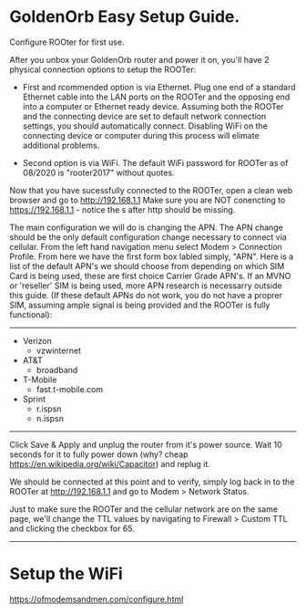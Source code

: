 # GoldenOrb Easy Setup Guide. 
Configure ROOter for first use.

After you unbox your GoldenOrb router and power it on, you'll have 2 physical connection options to setup the ROOTer:
  - First and rcommended option is  via Ethernet. Plug one end of a standard Ethernet cable into the LAN ports on the ROOTer and  the opposing end into a computer or Ethernet ready device. Assuming both the ROOTer and the connecting device are set to default network connection settings, you should automatically connect. Disabling WiFi on the connecting device or computer during this process will elimate additional problems.

  - Second option is via  WiFi. The default WiFi password for ROOTer as of 08/2020  is "rooter2017"  without quotes.

Now that  you have sucessfully connected to the ROOTer, open a clean web browser and  go to http://192.168.1.1
Make  sure you are NOT conencting to https://192.168.1.1 - notice the s after http should be missing.

The main configuration we will do is changing the APN. The APN change should be the only default configuration change necessary to connect via cellular. From the left hand navigation menu select Modem > Connection Profile. From here we have the first form box labled simply, "APN". Here is a list of the default APN's  we should choose from depending on which SIM Card is being used, these are first choice Carrier Grade APN's. If an MVNO or 'reseller' SIM is being used, more APN research is necessarry outside this guide. (If these default APNs do not work, you do not have a proprer SIM, assuming ample signal is being provided and the ROOTer is fully functional):
_________________

 - Verizon
    - vzwinternet
 - AT&T
    - broadband
 - T-Mobile
    - fast.t-mobile.com
 - Sprint
    - r.ispsn
    - n.ispsn
_________________
Click Save & Apply and unplug the router from it's  power source. Wait 10 seconds for it to fully power down (why? cheap https://en.wikipedia.org/wiki/Capacitor) and replug it.

We should be connected  at this point and  to verify, simply log back in to the ROOTer at http://192.168.1.1 and go to Modem > Network Status.

Just to make sure the ROOTer and the cellular network are on the same page, we'll change the TTL values by navigating  to Firewall >  Custom TTL and clicking the checkbox for 65.
_________________


# Setup the WiFi

https://ofmodemsandmen.com/configure.html
